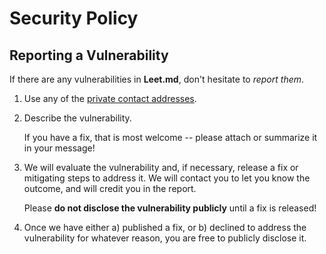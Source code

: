 # Security Policy

## Reporting a Vulnerability

If there are any vulnerabilities in **Leet.md**, don't hesitate to _report them_.

1. Use any of the [private contact addresses](https://github.com/jdmauthe/leet.md#support).
2. Describe the vulnerability.

   If you have a fix, that is most welcome -- please attach or summarize it in your message!

3. We will evaluate the vulnerability and, if necessary, release a fix or mitigating steps to address it. We will contact you to let you know the outcome, and will credit you in the report.

   Please **do not disclose the vulnerability publicly** until a fix is released!

4. Once we have either a) published a fix, or b) declined to address the vulnerability for whatever reason, you are free to publicly disclose it.
